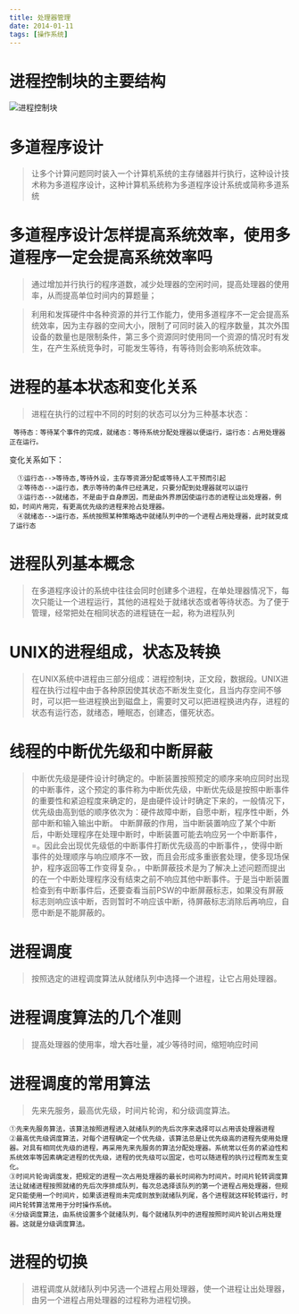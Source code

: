 ```yaml
---
title: 处理器管理
date: 2014-01-11
tags: [操作系统]
---
```


# 进程控制块的主要结构
 ![进程控制块](/img/inline/进程控制块.png)

# 多道程序设计
> 让多个计算问题同时装入一个计算机系统的主存储器并行执行，这种设计技术称为多道程序设计，这种计算机系统称为多道程序设计系统或简称多道系统

# 多道程序设计怎样提高系统效率，使用多道程序一定会提高系统效率吗
> 通过增加并行执行的程序道数，减少处理器的空闲时间，提高处理器的使用率，从而提高单位时间内的算题量；

> 利用和发挥硬件中各种资源的并行工作能力，使用多道程序不一定会提高系统效率，因为主存器的空间大小，限制了可同时装入的程序数量，其次外围设备的数量也是限制条件，第三多个资源同时使用同一个资源的情况时有发生，在产生系统竞争时，可能发生等待，有等待则会影响系统效率。

# 进程的基本状态和变化关系
> 进程在执行的过程中不同的时刻的状态可以分为三种基本状态：

     等待态：等待某个事件的完成，就绪态：等待系统分配处理器以便运行，运行态：占用处理器正在运行。
   变化关系如下：

      ①运行态-->等待态,等待外设，主存等资源分配或等待人工干预而引起
      ②等待态-->运行态，表示等待的条件已经满足，只要分配到处理器就可以运行
      ③运行态-->就绪态，不是由于自身原因，而是由外界原因使运行态的进程让出处理器，例如，时间片用完，有更高优先级的进程来抢占处理器。
      ④就绪态-->运行态，系统按照某种策略选中就绪队列中的一个进程占用处理器，此时就变成了运行态

# 进程队列基本概念
> 在多道程序设计的系统中往往会同时创建多个进程，在单处理器情况下，每次只能让一个进程运行，其他的进程处于就绪状态或者等待状态。为了便于管理，经常把处在相同状态的进程链在一起，称为进程队列

# UNIX的进程组成，状态及转换
>  在UNIX系统中进程由三部分组成：进程控制块，正文段，数据段。UNIX进程在执行过程中由于各种原因使其状态不断发生变化，且当内存空间不够时，可以把一些进程换出到磁盘上，需要时又可以把进程换进内存，进程的状态有运行态，就绪态，睡眠态，创建态，僵死状态。

# 线程的中断优先级和中断屏蔽
> 中断优先级是硬件设计时确定的。中断装置按照预定的顺序来响应同时出现的中断事件，这个预定的事件称为中断优先级，中断优先级是按照中断事件的重要性和紧迫程度来确定的，是由硬件设计时确定下来的，一般情况下，优先级由高到低的顺序依次为：硬件故障中断，自愿中断，程序性中断，外部中断和输入输出中断。
  中断屏蔽的作用，当中断装置响应了某个中断后，中断处理程序在处理中断时，中断装置可能去响应另一个中断事件，=。因此会出现优先级低的中断事件打断优先级高的中断事件，，使得中断事件的处理顺序与响应顺序不一致，而且会形成多重嵌套处理，使多现场保护，程序返回等工作变得复杂。，中断屏蔽技术是为了解决上述问题而提出的在一个中断处理程序没有结束之前不响应其他中断事件。于是当中断装置检查到有中断事件后，还要查看当前PSW的中断屏蔽标志，如果没有屏蔽标志则响应该中断，否则暂时不响应该中断，待屏蔽标志消除后再响应，自愿中断是不能屏蔽的。

# 进程调度
>  按照选定的进程调度算法从就绪队列中选择一个进程，让它占用处理器。

# 进程调度算法的几个准则
>  提高处理器的使用率，增大吞吐量，减少等待时间，缩短响应时间

# 进程调度的常用算法
>  先来先服务，最高优先级，时间片轮询，和分级调度算法。

    ①先来先服务算法，该算法按照进程进入就绪队列的先后次序来选择可以占用该处理器进程
    ②最高优先级调度算法，对每个进程确定一个优先级，该算法总是让优先级高的进程先使用处理器。对具有相同优先级的进程，再采用先来先服务的算法分配处理器。系统常以任务的紧迫性和系统效率等因素确定进程的优先级，进程的优先级可以固定，也可以随进程的执行过程而发生变化。
    ③时间片轮询调度发，把规定的进程一次占用处理器的最长时间称为时间片。时间片轮转调度算法让就绪进程按照就绪的先后次序排成队列，每次总选择该队列的第一个进程占用处理器，但规定只能使用一个时间片，如果该进程尚未完成则放到就绪队列尾，各个进程就这样轮转运行，时间片轮转算法常用于分时操作系统。
    ④分级调度算法，由系统设置多个就绪队列，每个就绪队列中的进程按照时间片轮训占用处理器。这就是分级调度算法。

# 进程的切换
> 进程调度从就绪队列中另选一个进程占用处理器，使一个进程让出处理器，由另一个进程占用处理器的过程称为进程切换。
